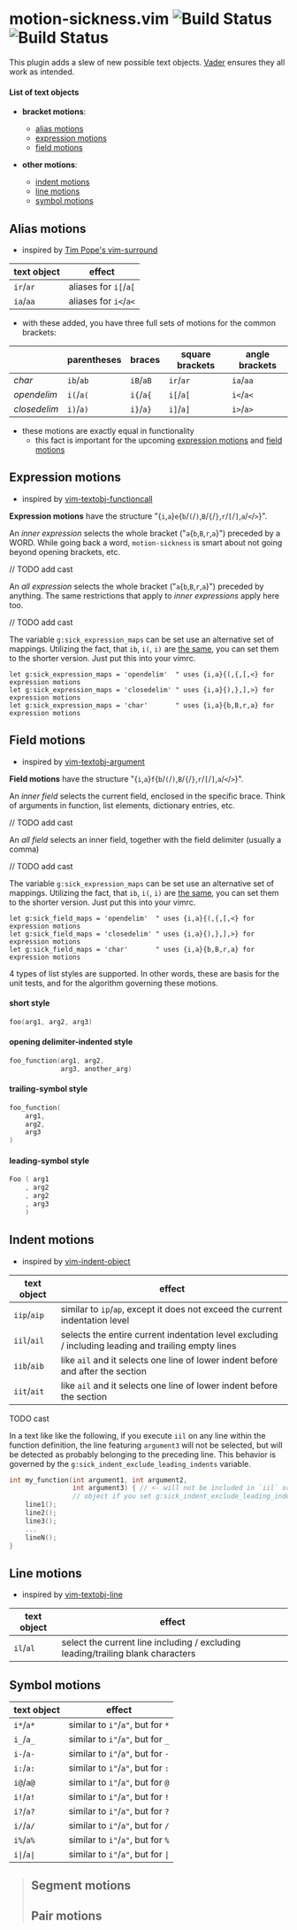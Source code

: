 # motion-sickness.vim ![Build Status](https://travis-ci.org/hgiesel/vim-motion-sickness.svg?branch=master) ![Build Status](https://travis-ci.org/hgiesel/vim-motion-sickness.svg?branch=devel)

This plugin adds a slew of new possible text objects. [Vader](https://github.com/junegunn/vader.vim)
ensures they all work as intended.

#### List of text objects

* **bracket motions**:
  * [alias motions](#alias-motions)
  * [expression motions](#expression-motions)
  * [field motions](#field-motions)

* **other motions**:
  * [indent motions](#indent-motions)
  * [line motions](#line-motions)
  * [symbol motions](#symbol-motions)

## Alias motions

* inspired by [Tim Pope's vim-surround](https://github.com/tpope/vim-surround)

| text object  | effect                |
|--------------|-----------------------|
| `ir`/`ar`    | aliases for `i[`/`a[` |
| `ia`/`aa`    | aliases for `i<`/`a<` |

* with these added, you have three full sets of motions for the common brackets:

|              |  parentheses | braces    | square brackets | angle brackets |
|--------------|--------------|-----------|-----------------|----------------|
| *char*       | `ib`/`ab`    | `iB`/`aB` | `ir`/`ar`       | `ia`/`aa`      |
| *opendelim*  | `i(`/`a(`    | `i{`/`a{` | `i[`/`a[`       | `i<`/`a<`      |
| *closedelim* | `i)`/`a)`    | `i}`/`a}` | `i]`/`a]`       | `i>`/`a>`      |

* these motions are exactly equal in functionality
  * this fact is important for the upcoming [expression motions](#expression-motions) and [field motions](#field-motions)

## Expression motions

* inspired by [vim-textobj-functioncall](https://github.com/machakann/vim-textobj-functioncall)

**Expression motions** have the structure "{`i`,`a`}`e`{`b`/`(`/`)`,`B`/`{`/`}`,`r`/`[`/`]`,`a`/`<`/`>`}".

An *inner expression* selects the whole bracket ("`a`{`b`,`B`,`r`,`a`}") preceded by a WORD.
While going back a word, `motion-sickness` is smart about not going beyond opening brackets, etc. 

// TODO add cast

An *all expression* selects the whole bracket ("`a`{`b`,`B`,`r`,`a`}") preceded by anything.
The same restrictions that apply to *inner expressions* apply here too.

// TODO add cast

The variable `g:sick_expression_maps` can be set use an alternative set of mappings.
Utilizing the fact, that `ib`, `i(`, `i)` are [the same](#alias-motions), you can set
them to the shorter version. Just put this into your vimrc.

```vim
let g:sick_expression_maps = 'opendelim'  " uses {i,a}{(,{,[,<} for expression motions
let g:sick_expression_maps = 'closedelim' " uses {i,a}{),},],>} for expression motions
let g:sick_expression_maps = 'char'       " uses {i,a}{b,B,r,a} for expression motions
```

## Field motions

* inspired by [vim-textobj-argument](https://github.com/gaving/vim-textobj-argument)

**Field motions** have the structure "{`i`,`a`}`f`{`b`/`(`/`)`,`B`/`{`/`}`,`r`/`[`/`]`,`a`/`<`/`>`}".

An *inner field* selects the current field, enclosed in the specific brace. Think of
arguments in function, list elements, dictionary entries, etc.

// TODO add cast

An *all field* selects an inner field, together with the field delimiter (usually a comma)

// TODO add cast

The variable `g:sick_expression_maps` can be set use an alternative set of mappings.
Utilizing the fact, that `ib`, `i(`, `i)` are [the same](#alias-motions), you can set
them to the shorter version. Just put this into your vimrc.

```vim
let g:sick_field_maps = 'opendelim'  " uses {i,a}{(,{,[,<} for expression motions
let g:sick_field_maps = 'closedelim' " uses {i,a}{),},],>} for expression motions
let g:sick_field_maps = 'char'       " uses {i,a}{b,B,r,a} for expression motions
```

4 types of list styles are supported.
In other words, these are basis for the unit tests, and for the algorithm governing
these motions.

#### short style

```c
foo(arg1, arg2, arg3)
```

#### opening delimiter-indented style

```c
foo_function(arg1, arg2,
             arg3, another_arg)
```

#### trailing-symbol style

```c
foo_function(
    arg1,
    arg2,
    arg3
)
```

#### leading-symbol style

```c
Foo ( arg1
    , arg2
    , arg2
    , arg3
    )
```

## Indent motions


* inspired by [vim-indent-object](https://github.com/michaeljsmith/vim-indent-object)

| text object | effect                                        |
|-------------|-----------------------------------------------|
| `iip`/`aip` | similar to `ip`/`ap`, except it does not exceed the current indentation level |
| `iil`/`ail` | selects the entire current indentation level excluding / including leading and trailing empty lines |
| `iib`/`aib` | like `ail` and it selects one line of lower indent before and after the section |
| `iit`/`ait` | like `ail` and it selects one line of lower indent before the section |

TODO cast


In a text like like the following, if you execute `iil` on any line within the
function definition, the line featuring `argument3` will not be selected, but will
be detected as probably belonging to the preceding line. This behavior is governed by
the `g:sick_indent_exclude_leading_indents` variable.

```c
int my_function(int argument1, int argument2,
                int argument3) { // <- will not be included in `iil` or `ail` text
                // object if you set g:sick_indent_exclude_leading_indents to 0
    line1();
    line2();
    line3();
    ...
    lineN();
}
```

## Line motions

* inspired by [vim-textobj-line](https://github.com/kana/vim-textobj-line)

| text object  | effect                             |
|--------------|------------------------------------|
| `il`/`al`    | select the current line including / excluding leading/trailing blank characters |

## Symbol motions

| text object  | effect                             |
|--------------|------------------------------------|
| `i*`/`a*`    | similar to `i"`/`a"`, but for `*`  |
| `i_`/`a_`    | similar to `i"`/`a"`, but for `_`  |
| `i-`/`a-`    | similar to `i"`/`a"`, but for `-`  |
| `i:`/`a:`    | similar to `i"`/`a"`, but for `:`  |
| `i@`/`a@`    | similar to `i"`/`a"`, but for `@`  |
| `i!`/`a!`    | similar to `i"`/`a"`, but for `!`  |
| `i?`/`a?`    | similar to `i"`/`a"`, but for `?`  |
| `i/`/`a/`    | similar to `i"`/`a"`, but for `/`  |
| `i%`/`a%`    | similar to `i"`/`a"`, but for `%`  |
| `i\|`/`a\|`  | similar to `i"`/`a"`, but for `\|` |

> ## Segment motions
> ## Pair motions
